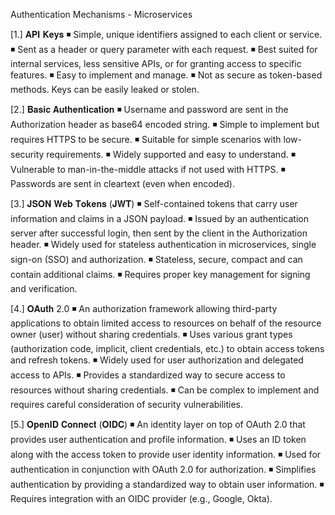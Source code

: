 Authentication Mechanisms - Microservices 

[1.] 𝐀𝐏𝐈 𝐊𝐞𝐲𝐬
◾ Simple, unique identifiers assigned to each client or service.
◾ Sent as a header or query parameter with each request.
◾ Best suited for internal services, less sensitive APIs, or for granting access to specific features. 
◾ Easy to implement and manage.
◾ Not as secure as token-based methods. Keys can be easily leaked or stolen.

[2.] 𝐁𝐚𝐬𝐢𝐜 𝐀𝐮𝐭𝐡𝐞𝐧𝐭𝐢𝐜𝐚𝐭𝐢𝐨𝐧
◾ Username and password are sent in the Authorization header as base64 encoded string.
◾ Simple to implement but requires HTTPS to be secure.
◾ Suitable for simple scenarios with low-security requirements.
◾ Widely supported and easy to understand.
◾ Vulnerable to man-in-the-middle attacks if not used with HTTPS.
◾ Passwords are sent in cleartext (even when encoded).

[3.] 𝐉𝐒𝐎𝐍 𝐖𝐞𝐛 𝐓𝐨𝐤𝐞𝐧𝐬 (𝐉𝐖𝐓)
◾ Self-contained tokens that carry user information and claims in a JSON payload.
◾ Issued by an authentication server after successful login, then sent by the client in the Authorization header.
◾ Widely used for stateless authentication in microservices, single sign-on (SSO) and authorization.
◾ Stateless, secure, compact and can contain additional claims.
◾ Requires proper key management for signing and verification.

[4.] 𝐎𝐀𝐮𝐭𝐡 2.0
◾ An authorization framework allowing third-party applications to obtain limited access to resources on behalf of the resource owner (user) without sharing credentials.
◾ Uses various grant types (authorization code, implicit, client credentials, etc.) to obtain access tokens and refresh tokens.
◾ Widely used for user authorization and delegated access to APIs.
◾ Provides a standardized way to secure access to resources without sharing credentials.
◾ Can be complex to implement and requires careful consideration of security vulnerabilities.

[5.] 𝐎𝐩𝐞𝐧𝐈𝐃 𝐂𝐨𝐧𝐧𝐞𝐜𝐭 (𝐎𝐈𝐃𝐂)
◾ An identity layer on top of OAuth 2.0 that provides user authentication and profile information.
◾ Uses an ID token along with the access token to provide user identity information.
◾ Used for authentication in conjunction with OAuth 2.0 for authorization.
◾ Simplifies authentication by providing a standardized way to obtain user information.
◾ Requires integration with an OIDC provider (e.g., Google, Okta).